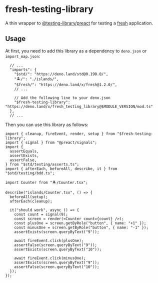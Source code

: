 # fresh-testing-library

A thin wrapper to
[@testing-library/preact](https://github.com/testing-library/preact-testing-library)
for testing a [fresh](https://github.com/denoland/fresh) application.

## Usage

At first, you need to add this library as a dependency to `deno.json` or
`import_map.json`:

```jsonc
  // ...
  "imports": {
    "$std/": "https://deno.land/std@0.190.0/",
    "🏝️/": "./islands/",
    "$fresh/": "https://deno.land/x/fresh@1.2.0/",
    // ...

    // Add the following line to your deno.json
    "$fresh-testing-library": "https://deno.land/x/fresh_testing_library@$MODULE_VERSION/mod.ts"
  },
  // ...
```

Then you can use this library as follows:

```tsx
import { cleanup, fireEvent, render, setup } from "$fresh-testing-library";
import { signal } from "@preact/signals";
import {
  assertEquals,
  assertExists,
  assertFalse,
} from "$std/testing/asserts.ts";
import { afterEach, beforeAll, describe, it } from "$std/testing/bdd.ts";

import Counter from "🏝️/Counter.tsx";

describe("islands/Counter.tsx", () => {
  beforeAll(setup);
  afterEach(cleanup);

  it("should work", async () => {
    const count = signal(9);
    const screen = render(<Counter count={count} />);
    const plusOne = screen.getByRole("button", { name: "+1" });
    const minusOne = screen.getByRole("button", { name: "-1" });
    assertExists(screen.queryByText("9"));

    await fireEvent.click(plusOne);
    assertFalse(screen.queryByText("9"));
    assertExists(screen.queryByText("10"));

    await fireEvent.click(minusOne);
    assertExists(screen.queryByText("9"));
    assertFalse(screen.queryByText("10"));
  });
});
```
